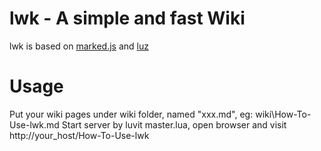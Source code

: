 # lwk - A simple and fast Wiki
lwk is based on [marked.js] and [luz]

# Usage
Put your wiki pages under wiki folder, named "xxx.md", eg: wiki\How-To-Use-lwk.md
Start server by luvit master.lua, open browser and visit http://your_host/How-To-Use-lwk

[marked.js]: https://github.com/chjj/marked
[luz]: https://github.com/hide2/luz
